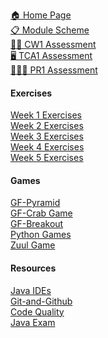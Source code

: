 [🏠 Home Page](https://github.com/BNU-CO452/Java-Apps/wiki)     
[📋 Module Scheme](https://github.com/BNU-CO452/Java-Apps/wiki/Module-Scheme)      
[👨‍💻 CW1 Assessment](https://github.com/BNU-CO452/Java-Apps/wiki/CW1)     
[🖥️ TCA1 Assessment]()     
[🧑🏽‍🏫 PR1 Assessment]()       

#### Exercises
[Week 1 Exercises](https://github.com/BNU-CO452/Java-Apps/wiki/W1-VSC-Basics-Exercises)     
[Week 2 Exercises](https://github.com/BNU-CO452/Java-Apps/wiki/W2-VSC-Conditionals-Exercises)    
[Week 3 Exercises](https://github.com/BNU-CO452/Java-Apps/wiki/W3-VSC-Classes-and-Objects-Exercises)    
[Week 4 Exercises](https://github.com/BNU-CO452/Java-Apps/wiki/W4-VSC-Collection-Exercises)    
[Week 5 Exercises]()
#### Games
[GF-Pyramid]()    
[GF-Crab Game]()    
[GF-Breakout]()     
[Python Games](https://github.com/BNU-CO452/Java-Apps/wiki/PyGames)       
[Zuul Game]()
#### Resources
[Java IDEs](https://github.com/BNU-CO452/Java-Apps/wiki/Java-IDES)      
[Git-and-Github](https://github.com/BNU-CO452/Java-Apps/wiki/Git-and-Github)     
[Code Quality](https://github.com/BNU-CO452/Java-Apps/wiki/Code-Quality)      
[Java Exam](https://www.itexams.com/exam/98-388)   
